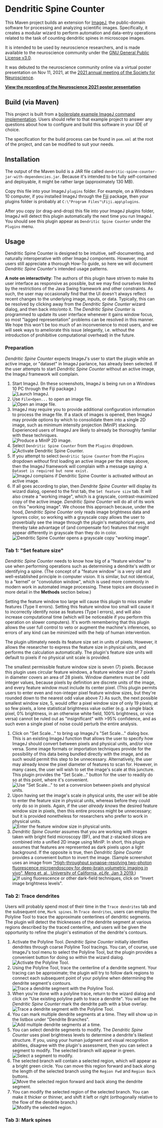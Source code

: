 # Dendritic Spine Counter
This Maven project builds an extension for [ImageJ](https://imagej.net/), 
the public-domain software for processing and analyzing scientific images.
Specifically, it creates a modular wizard to perform automation and 
data-entry operations related to the task of counting dendritic spines in 
microscope images. 

It is intended to be used by neuroscience researchers,
and is made available to the neuroscience community under the 
[GNU General Public License v3.0](https://www.gnu.org/licenses/gpl-3.0.txt).

It was debuted to the neuroscience community online via a virtual poster
presentation on Nov 11, 2021, at the [2021 annual meeting of the Society 
for Neuroscience](https://www.sfn.org/meetings/neuroscience-2021/). 

[**View the recording of the Neuroscience 2021 poster presentation**](http://todo-do-this)

## Build (via Maven)
This project is built from a 
[boilerplate example ImageJ command implementation](https://github.com/imagej/example-imagej2-command). 
Users should refer to that example project
to answer any questions about how to configure and build
this software in your IDE of choice.

The specification for the build process can be found in `pom.xml` at the root of the project, and can be modified to suit your needs.

## Installation
The output of the Maven build is a JAR file called `dendritic-spine-counter-jar-with-dependencies.jar`. Because it's intended to be fully self-contained and deployable, it might be rather large (approximately 130 MB). 

Copy this file into your ImageJ `plugins` folder. For example, on a Windows 10 computer, if you
installed ImageJ through the [Fiji](https://imagej.net/software/fiji/) package, then your
plugins folder is probably at `C:\"Program Files"\Fiji.app\plugins`.

After you copy (or drag-and-drop) this file into your ImageJ plugins folder, ImageJ will detect
this plugin automatically the next time you run ImageJ. You should see this plugin appear as
`Dendritic Spine Counter` under the `Plugins` menu.

## Usage
Dendritic Spine Counter is designed to be intuitive, self-documenting, and naturally interoperative
with other ImageJ components. However, most users still appreciate a thorough How-To guide, so here
we will document *Dendritic Spine Counter*'s intended usage patterns.

**A note on interactivity**: The authors of this plugin have striven to make its user interface as
responsive as possible, but we may find ourselves limited by the restrictions of the Java Swing framework
and other constraints. As such, the user may occasionally find that the UI doesn't always reflect 
recent changes to the underlying image, inputs, or data. Typically, this can be resolved by clicking
away from the *Dendritic Spine Counter* wizard dialog, and then back into/onto it. The 
*Dendritic Spine Counter* is programmed to update its user interface whenever it gains window focus,
so most "lagged representation" problems can be resolved in this manner. We hope this won't be
too much of an inconvenience to most users, and we will seek ways to ameliorate this issue
(elegantly, i.e. without the introduction of prohibitive computational overhead) in the future.

### Preparation
*Dendritic Spine Counter* expects ImageJ's user to start the plugin while an active image, or
"dataset" in ImageJ parlance, has already been selected. If the user attempts to start
*Dendritic Spine Counter* without an active image, the ImageJ framework will complain.

1. Start ImageJ. (In these screenshots, ImageJ is being run on a Windows 10 PC through the Fiji package.)\
![Launch ImageJ.](/documentation/images/01-01--Launch-ImageJ.jpg)
1. Use `File>Open...` to open an image file.\
![Open an image file.](/documentation/images/01-02-a--Open-an-image.jpg)
1. ImageJ may require you to provide additional configuration information to process the image file. If a stack of images is opened, then ImageJ may provide options by which to consolidate them into a single 2D image, such as minimum intensity projection (MinIP) stacking. Experienced users of ImageJ are likely to already be thoroughly familiar with these techniques.\
![Produce a MinIP 2D image.](/documentation/images/01-02-b--Open-an-image.jpg)
1. Select `Dendritic Spine Counter` from the `Plugins` dropdown.\
![Activate *Dendritic Spine Counter*.](/documentation/images/01-03-a--Activate-Dendritic-Spine-Counter.jpg)
1. If you attempt to select `Dendritic Spine Counter` from the `Plugins` dropdown *without* first loading an active image per the steps above, then the ImageJ framework will complain with a message saying: `A Dataset is required but none exist.`\
![ImageJ complains if *Dendritic Spine Counter* is activated without an active image.](/documentation/images/01-03-b--Dendritic-Spine-Counter-complains-if-activated-without-an-image.jpg)
1. If all goes according to plan, then *Dendrite Spine Counter* will display its wizard dialog, opened to the first tab, the `Set feature size` tab. It will also create a "working image", which is a grayscale, contrast-maximized copy of the active image. *Dendritic Spine Counter* will do all of its work on this "working image". We choose this approach because, under the hood, *Dendritic Spine Counter* only reads image brightness data and ignores color, so working with a grayscale copy allows the user to proverbially see the image through the plugin's metaphorical eyes, and thereby take advantage of (and compensate for) features that might appear differently in grayscale than they do in color.\
![*Dendritic Spine Counter* opens a grayscale copy "working image".](/documentation/images/02-01--Scale-and-Color-Calibration.jpg)

### Tab 1: "Set feature size"
*Dendritic Spine Counter* needs to know how big of a "feature window" to use when performing operations such as determining a dendrite's width or identifying a spine. (The concept of a "feature window" is a very old and well-established principle in computer vision. It is similar, but not identical, to a "kernel" or "convolution window", which is used more commonly in modern work in automated image processing. These topics are discussed in more detail in the **Methods** section below.)

Setting the feature window too large will cause this plugin to miss smaller features (Type II errors). Setting this feature window too small will cause it to incorrectly identify noise as features (Type I errors), and will also increase computational time (which will be noticeable if you perform this operation on slower computers). It's worth remembering that this plugin allows the user full control to veto or augment the machine's inferences, so errors of any kind can be minimized with the help of human intervention.

The plugin ultimately needs its feature size set in units of pixels. However, it allows the researcher to express the feature size in physical units, and performs the calculation automatically. The plugin's feature size units will default to pixels if no physical unit scale is provided.

The smallest permissible feature window size is seven (7) pixels. Because this plugin uses circular feature windows, a feature window size of 7 pixels in diameter covers an area of 28 pixels. Window diameters must be odd integer values, because pixels by definition are discrete units of the image, and every feature window must include its center pixel. (This plugin permits users to enter even and non-integer pixel feature window sizes, but they're rounded down to the nearest odd value above 7.) As such, the next possible smallest window size, 5, would offer a pixel window size of only 19 pixels; at so few pixels, a lone statistical brightness value outlier (e.g. a single black pixel, 0% brightness, in an otherwise white field, 100% brightness, or vice versa) cannot be ruled out as "insignificant" with >95% confidence, and as such even a single pixel of noise could perturb the entire analysis.

1. Click on "Set Scale..." to bring up ImageJ's "Set Scale..." dialog box. This is an existing ImageJ function that allows the user to specify how ImageJ should convert between pixels and physical units, and/or vice versa. Some image formats or importation techniques provide for the possibility of this data being bundled directly with the image, and as such would permit this step to be unnecessary. Alternatively, the user may already know the pixel diameter of features to scan for. However, in many cases, the user will wish to set the image's scale at this juncture. This plugin provides the "Set Scale..." button for the user to readily do so at this point, where it's convenient.\
![Use "Set Scale..." to set a conversion between pixels and physical units.](/documentation/images/02-02--Define-scale-units-with-Set-Scale.jpg)
1. Upon having set the image's scale in physical units, the user will be able to enter the feature size in physical units, whereas before they could only do so in pixels. Again, if the user *already knows* the desired feature window size in pixels, then this entire process might be unnecessary; but it is provided nonetheless for researchers who prefer to work in physical units.\
![Enter the feature window size in physical units.](/documentation/images/02-03--Define-feature-size-with-physical-units.jpg)
1. *Dendritic Spine Counter* assumes that you are working with images taken with bright field microscopy (BF), and that z-stacked slices are combined into a unified 2D image using MinIP. In short, this plugin assumes that features are represented as dark pixels upon a light background. If the opposite is true, then *Dendritic Spine Counter* provides a convenient button to invert the image. (Sample screenshot uses an image from ["High-throughput synapse-resolving two-photon fluorescence microendoscopy for deep-brain volumetric imaging in vivo", Meng et. al., University of California, _eLife_, Jan 3 2019.](https://elifesciences.org/articles/40805))\
![If using fluorescence or other dark-field techniques, click on "Invert image brightness levels".](/documentation/images/02-04--Invert-working-image-if-MaxIP.jpg)

### Tab 2: Trace dendrites
Users will probably spend most of their time in the `Trace dendrites` tab and the subsequent one, `Mark spines`. In `Trace dendrites`, users can employ the Polyline Tool to trace the approximate centerlines of dendritic segments. The plugin will detect the thicknesses of the dendrite segment at various regions described by the traced centerline, and users will be given the opportunity to refine the plugin's estimation of the dendrite's contours.

1. Activate the Polyline Tool. *Dendritic Spine Counter* initially identifies dendrites through coarse Polyline Tool tracings. You can, of course, use ImageJ's tool menu to select the Polyline Tool, but the plugin provides a convenient button for doing so within the wizard dialog.\
![Activate the Polyline Tool.](/documentation/images/03-01--Trace-Dendrite-tab.jpg)
1. Using the Polyline Tool, trace the centerline of a dendrite segment. Your tracing can be approximate; the plugin will try to follow dark regions to connect each subsequent point of your polyline when determining the dendrite segment's contours.\
![Trace a dendrite segment with the Polyline Tool.](/documentation/images/03-02--Trace-a-dendrite-segment-with-Polyline-Tool.jpg)
1. When you're done with a polyline trace, return to the wizard dialog and click on "Use existing polyline path to trace a dendrite". You will see the *Dendritic Spine Counter* mark the dendrite path with a blue overlay.\
![Trace a dendrite segment with the Polyline Tool.](/documentation/images/03-03-a--Click-Use-existing-polyline-to-add-dendrite-segment-to-list.jpg)
1. You can mark multiple dendrite segments at a time. They will show up in the listbox under "Dendrite Branches".\
![Add multiple dendrite segments at a time.](/documentation/images/03-03-b--Add-multiple-dendrite-segments.jpg)
1. You can select dendrite segments to modify. The *Dendritic Spine Counter* uses pixel brightness levels to determine a dendrite's likeliest structure. If you, using your human judgment and visual recognition abilities, disagree with the plugin's assessment, then you can select a segment to modify. The selected branch will appear in green.\
![Select a segment to modify.](/documentation/images/03-04--Select-a-dendrite-segment-to-modify.jpg)
1. The selected branch will contain a selected region, which will appear as a bright green circle. You can move this region forward and back along the length of the selected branch using the `Region Fwd` and `Region Back` buttons.\
![Move the selected region forward and back along the dendrite segment.](/documentation/images/03-05--Navigate-the-cursor-circle-fwd-and-back-along-the-segment.jpg)
1. You can modify the selected region of the selected branch. You can make it thicker or thinner, and shift it left or right (orthogonally relative to the flow of the dendrite branch.)\
![Modify the selected region.](/documentation/images/03-06--Make-circled-region-thicker-or-thinner-or-move-it-left-or-right.jpg)

### Tab 3: Mark spines



























